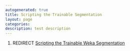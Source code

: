 ```yaml
---
autogenerated: true
title: Scripting the Trainable Segmentation
layout: page
categories: 
description: test description
---
```


1.  REDIRECT [Scripting the Trainable Weka Segmentation](Scripting_the_Trainable_Weka_Segmentation)
